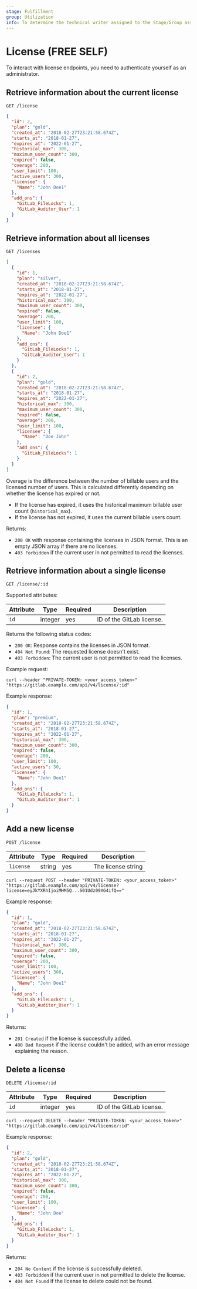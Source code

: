 ```yaml
---
stage: Fulfillment
group: Utilization
info: To determine the technical writer assigned to the Stage/Group associated with this page, see https://about.gitlab.com/handbook/product/ux/technical-writing/#assignments
---
```


# License **(FREE SELF)**

To interact with license endpoints, you need to authenticate yourself as an
administrator.

## Retrieve information about the current license

```plaintext
GET /license
```

```json
{
  "id": 2,
  "plan": "gold",
  "created_at": "2018-02-27T23:21:58.674Z",
  "starts_at": "2018-01-27",
  "expires_at": "2022-01-27",
  "historical_max": 300,
  "maximum_user_count": 300,
  "expired": false,
  "overage": 200,
  "user_limit": 100,
  "active_users": 300,
  "licensee": {
    "Name": "John Doe1"
  },
  "add_ons": {
    "GitLab_FileLocks": 1,
    "GitLab_Auditor_User": 1
  }
}
```

## Retrieve information about all licenses

```plaintext
GET /licenses
```

```json
[
  {
    "id": 1,
    "plan": "silver",
    "created_at": "2018-02-27T23:21:58.674Z",
    "starts_at": "2018-01-27",
    "expires_at": "2022-01-27",
    "historical_max": 300,
    "maximum_user_count": 300,
    "expired": false,
    "overage": 200,
    "user_limit": 100,
    "licensee": {
      "Name": "John Doe1"
    },
    "add_ons": {
      "GitLab_FileLocks": 1,
      "GitLab_Auditor_User": 1
    }
  },
  {
    "id": 2,
    "plan": "gold",
    "created_at": "2018-02-27T23:21:58.674Z",
    "starts_at": "2018-01-27",
    "expires_at": "2022-01-27",
    "historical_max": 300,
    "maximum_user_count": 300,
    "expired": false,
    "overage": 200,
    "user_limit": 100,
    "licensee": {
      "Name": "Doe John"
    },
    "add_ons": {
      "GitLab_FileLocks": 1
    }
  }
]
```

Overage is the difference between the number of billable users and the licensed number of users.
This is calculated differently depending on whether the license has expired or not.

- If the license has expired, it uses the historical maximum billable user count (`historical_max`).
- If the license has not expired, it uses the current billable users count.

Returns:

- `200 OK` with response containing the licenses in JSON format. This is an empty JSON array if there are no licenses.
- `403 Forbidden` if the current user in not permitted to read the licenses.

## Retrieve information about a single license

```plaintext
GET /license/:id
```

Supported attributes:

| Attribute | Type    | Required | Description               |
|-----------|---------|----------|---------------------------|
| `id`      | integer | yes      | ID of the GitLab license. |

Returns the following status codes:

- `200 OK`: Response contains the licenses in JSON format.
- `404 Not Found`: The requested license doesn't exist.
- `403 Forbidden`: The current user is not permitted to read the licenses.

Example request:

```shell
curl --header "PRIVATE-TOKEN: <your_access_token>" "https://gitlab.example.com/api/v4/license/:id"
```

Example response:

```json
{
  "id": 1,
  "plan": "premium",
  "created_at": "2018-02-27T23:21:58.674Z",
  "starts_at": "2018-01-27",
  "expires_at": "2022-01-27",
  "historical_max": 300,
  "maximum_user_count": 300,
  "expired": false,
  "overage": 200,
  "user_limit": 100,
  "active_users": 50,
  "licensee": {
    "Name": "John Doe1"
  },
  "add_ons": {
    "GitLab_FileLocks": 1,
    "GitLab_Auditor_User": 1
  }
}
```

## Add a new license

```plaintext
POST /license
```

| Attribute | Type | Required | Description |
| --------- | ---- | -------- | ----------- |
| `license` | string | yes | The license string |

```shell
curl --request POST --header "PRIVATE-TOKEN: <your_access_token>" "https://gitlab.example.com/api/v4/license?license=eyJkYXRhIjoiMHM5Q...S01Udz09XG4ifQ=="
```

Example response:

```json
{
  "id": 1,
  "plan": "gold",
  "created_at": "2018-02-27T23:21:58.674Z",
  "starts_at": "2018-01-27",
  "expires_at": "2022-01-27",
  "historical_max": 300,
  "maximum_user_count": 300,
  "expired": false,
  "overage": 200,
  "user_limit": 100,
  "active_users": 300,
  "licensee": {
    "Name": "John Doe1"
  },
  "add_ons": {
    "GitLab_FileLocks": 1,
    "GitLab_Auditor_User": 1
  }
}
```

Returns:

- `201 Created` if the license is successfully added.
- `400 Bad Request` if the license couldn't be added, with an error message explaining the reason.

## Delete a license

```plaintext
DELETE /license/:id
```

| Attribute | Type | Required | Description |
| --------- | ---- | -------- | ----------- |
| `id` | integer | yes | ID of the GitLab license. |

```shell
curl --request DELETE --header "PRIVATE-TOKEN: <your_access_token>" "https://gitlab.example.com/api/v4/license/:id"
```

Example response:

```json
{
  "id": 2,
  "plan": "gold",
  "created_at": "2018-02-27T23:21:58.674Z",
  "starts_at": "2018-01-27",
  "expires_at": "2022-01-27",
  "historical_max": 300,
  "maximum_user_count": 300,
  "expired": false,
  "overage": 200,
  "user_limit": 100,
  "licensee": {
    "Name": "John Doe"
  },
  "add_ons": {
    "GitLab_FileLocks": 1,
    "GitLab_Auditor_User": 1
  }
}
```

Returns:

- `204 No Content` if the license is successfully deleted.
- `403 Forbidden` if the current user in not permitted to delete the license.
- `404 Not Found` if the license to delete could not be found.

